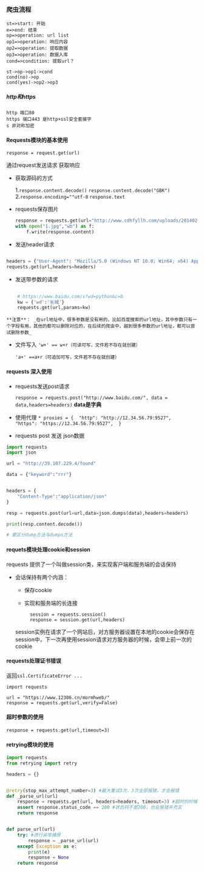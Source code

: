 ### 爬虫流程

```flow
st=>start: 开始
e=>end: 结束
op=>operation: url list
op1=>operation: 响应内容
op2=>operation: 提取数据
op3=>operation: 数据入库
cond=>condition: 提取url？

st->op->op1->cond
cond(no)->op
cond(yes)->op2->op3

```
##### http和https
    http 端口80
    https 端口443 是http+ssl安全套接字
    s 非对称加密

#### Requests模块的基本使用
`response = request.get(url)`

通过request发送请求 获取响应

* 获取源码的方式

    1.`response.content.decode()`
       `response.content.decode("GBK")`
    2.`response.encoding=""utf-8`
    `response.text`

* requests保存图片
    
    ```python
    response = requests.get(url="http://www.cdhfyllh.com/uploads/20140228/201402281322501136.jpg")
    with open("1.jpg","wb") as f:
        f.write(response.content)
    
    ```
    
* 发送header请求
    
```python

headers = {"User-Agent": "Mozilla/5.0 (Windows NT 10.0; Win64; x64) AppleWebKit/537.36 (KHTML, like Gecko) Chrome/54.0.2840.99 Safari/537.36"}
requests.get(url,headers=headers)

```
* 发送带参数的请求
    
```python
    
    # https://www.baidu.com/s?wd=python&c=b
    kw = {'wd':'长城'}
    requests.get(url,params=kw)
```
    **注意**： _在url地址中，很多参数是没有用的，比如百度搜索的url地址，其中参数只有一个字段有用，其他的都可以删除对应的，在后续的爬虫中，越到很多参数的url地址，都可以尝试删除参数_

* 文件写入
    `'w+' == w+r（可读可写，文件若不存在就创建）`

    `'a+' ==a+r（可追加可写，文件若不存在就创建）`
    
#### requests 深入使用
* requests发送post请求
    
    `response = requests.post("http://www.baidu.com/", data = data,headers=headers)`
**data是字典**

* 使用代理
`* proxies = { 
    "http": "http://12.34.56.79:9527", 
    "https": "https://12.34.56.79:9527", 
    }`

* requests post 发送 json数据

```python
import requests
import json

url = "http://39.107.229.4/found"

data = {"keyword":"rrr"}


headers = {
    "Content-Type":"application/json"
}

resp = requests.post(url=url,data=json.dumps(data),headers=headers)

print(resp.content.decode())

# 要区分dump方法与dumps方法
```

#### requets模块处理cookie和session

requests 提供了一个叫做session类，来实现客户端和服务端的会话保持

* 会话保持有两个内涵：
    * 保存cookie
    * 实现和服务端的长连接
             
            session = requests.session()
            response = session.get(url,headers)

    session实例在请求了一个网站后，对方服务器设置在本地的cookie会保存在session中，下一次再使用session请求对方服务器的时候，会带上前一次的cookie

#### requests处理证书错误
返回`ssl.CertificateError ...`

```
import requests

url = "https://www.12306.cn/mormhweb/"
response = requests.get(url,verify=False)
```

#### 超时参数的使用
`response = requests.get(url,timeout=3)`

#### retrying模块的使用

```python
import requests
from retrying import retry

headers = {}


@retry(stop_max_attempt_number=3) #最大重试3次，3次全部报错，才会报错
def _parse_url(url)
    response = requests.get(url, headers=headers, timeout=3) #超时的时候回报错并重试
    assert response.status_code == 200 #状态码不是200，也会报错并充实
    return response


def parse_url(url)
    try: #进行异常捕获
        response = _parse_url(url)
    except Exception as e:
        print(e)
        response = None
    return response
```


